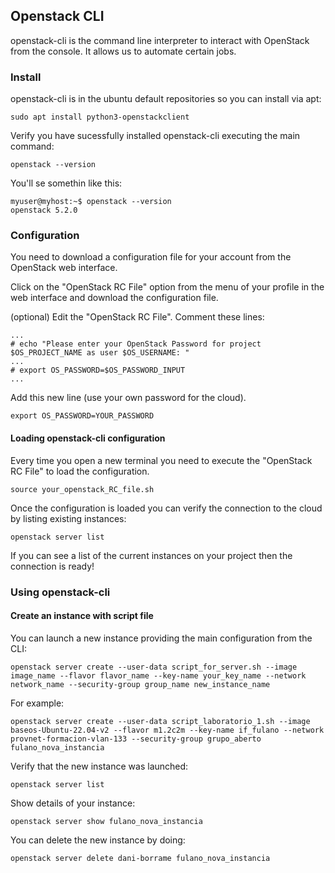## Openstack CLI

openstack-cli is the command line interpreter to interact with OpenStack from the console. It allows us to automate certain jobs.

### Install

openstack-cli is in the ubuntu default repositories so you can install via apt:

`sudo apt install python3-openstackclient`

Verify you have sucessfully installed openstack-cli executing the main command:

`openstack --version`

You'll se somethin like this:

```
myuser@myhost:~$ openstack --version
openstack 5.2.0
```

### Configuration

You need to download a configuration file for your account from the OpenStack web interface.

Click on the "OpenStack RC File" option from the menu of your profile in the web interface and download the configuration file.

(optional) Edit the "OpenStack RC File". Comment these lines: 

```
...
# echo "Please enter your OpenStack Password for project $OS_PROJECT_NAME as user $OS_USERNAME: "
...
# export OS_PASSWORD=$OS_PASSWORD_INPUT
...
```

Add this new line (use your own password for the cloud).

```
export OS_PASSWORD=YOUR_PASSWORD
```

#### Loading openstack-cli configuration

Every time you open a new terminal you need to execute the "OpenStack RC File" to load the configuration.

```source your_openstack_RC_file.sh```

Once the configuration is loaded you can verify the connection to the cloud by listing existing instances:

```openstack server list```

If you can see a list of the current instances on your project then the connection is ready!

### Using openstack-cli

#### Create an instance with script file

You can launch a new instance providing the main configuration from the CLI:

```openstack server create --user-data script_for_server.sh --image image_name --flavor flavor_name --key-name your_key_name --network network_name --security-group group_name new_instance_name```

For example:

```openstack server create --user-data script_laboratorio_1.sh --image baseos-Ubuntu-22.04-v2 --flavor m1.2c2m --key-name if_fulano --network provnet-formacion-vlan-133 --security-group grupo_aberto fulano_nova_instancia```

Verify that the new instance was launched:

```openstack server list```

Show details of your instance:

```openstack server show fulano_nova_instancia```

You can delete the new instance by doing:

```openstack server delete dani-borrame fulano_nova_instancia```


